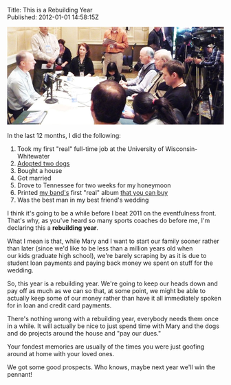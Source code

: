 Title: This is a Rebuilding Year  
Published: 2012-01-01 14:58:15Z 
  
![](../content/images/rebuilding.jpg)

In the last 12 months, I did the following:

1. Took my first "real" full-time job at the University of Wisconsin-Whitewater
2. <a title="My Dogs" href="/about">Adopted two dogs</a>
3. Bought a house
4. Got married
5. Drove to Tennessee for two weeks for my honeymoon
6. Printed <a href="http://www.raggedbay.com">my band's</a> first "real" album <a href="http://www.raggedbay.com/merch/albums/lights-go-out-ep/">that you can buy</a>
7. Was the best man in my best friend's wedding

I think it's going to be a while before I beat 2011 on the eventfulness front. That's why, as you've heard so many sports coaches do before me, I'm declaring this a <strong>rebuilding year</strong>.

What I mean is that, while Mary and I want to start our family sooner rather than later (since we'd like to be less than a million years old when our kids graduate high school), we're barely scraping by as it is due to student loan payments and paying back money we spent on stuff for the wedding.

So, this year is a rebuilding year. We're going to keep our heads down and pay off as much as we can so that, at some point, we might be able to actually keep some of our money rather than have it all immediately spoken for in loan and credit card payments.

There's nothing wrong with a rebuilding year, everybody needs them once in a while. It will actually be nice to just spend time with Mary and the dogs and do projects around the house and "pay our dues."

Your fondest memories are usually of the times you were just goofing around at home with your loved ones.

We got some good prospects. Who knows, maybe next year we'll win the pennant!